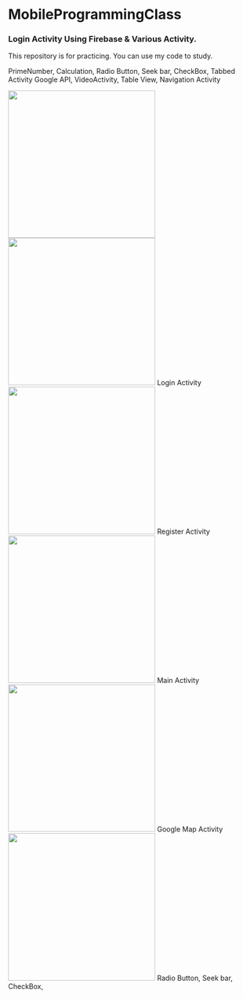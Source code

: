 # MobileProgrammingClass



### Login Activity Using Firebase & Various Activity.

 This repository is for practicing.
You can use my code to study.




 PrimeNumber, Calculation, Radio Button, Seek bar, CheckBox, Tabbed Activity
Google API, VideoActivity, Table View, Navigation Activity


<img width="300" src="https://user-images.githubusercontent.com/37032956/49235936-7d2c3900-f43e-11e8-861b-d8d0db9801a7.PNG">

<img width="300" src="https://user-images.githubusercontent.com/37032956/49235944-80272980-f43e-11e8-89ec-7f9d72a4b39c.PNG">
Login Activity

<img width="300" src="https://user-images.githubusercontent.com/37032956/49235945-80bfc000-f43e-11e8-83ee-cb8f174db376.PNG">
Register Activity

<img width="300" src="https://user-images.githubusercontent.com/37032956/49235947-80bfc000-f43e-11e8-87a5-1bceff35ead8.PNG">
Main Activity

<img width="300" src="https://user-images.githubusercontent.com/37032956/49235948-80bfc000-f43e-11e8-8310-393086d0bde3.PNG">
Google Map Activity

<img width="300" src="https://user-images.githubusercontent.com/37032956/49235949-81585680-f43e-11e8-8e1a-d7ca0fa72b10.PNG">
Radio Button, Seek bar, CheckBox,


